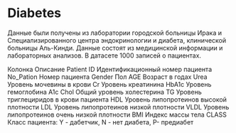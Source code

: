 # Diabetes
Данные  были получены из лаборатории городской больницы Ирака и Специализированного центра эндокринологии и диабета, клинической больницы Аль-Кинди. Данные состоят из медицинской информации и лабораторных анализов. В датасете 1000 записей о пациентах.

Колонка                    Описание
Patient ID                  Идентификационный номер пациента 
No_Pation                   Номер пациента
Gender                      Пол
AGE                         Возраст в годах
Urea                        Уровень мочевины в крови
Cr                          Уровень креатинина
HbA1c                       Уровень гемоглобина A1c
Chol                        Общий уровень холестерина
TG                          Уровень триглециридов в крови пациента
HDL                         Уровень липопротеинов высокой плотности 
LDL                         Уровень липопротеинов низкой плотности 
VLDL                        Уровень липопротеинов очень низкой плотности 
BMI                         Индекс массы тела
CLASS                       Класс пациента:
                              Y - дабетчик,
                              N - нет диабета,
                              P- предиабет
